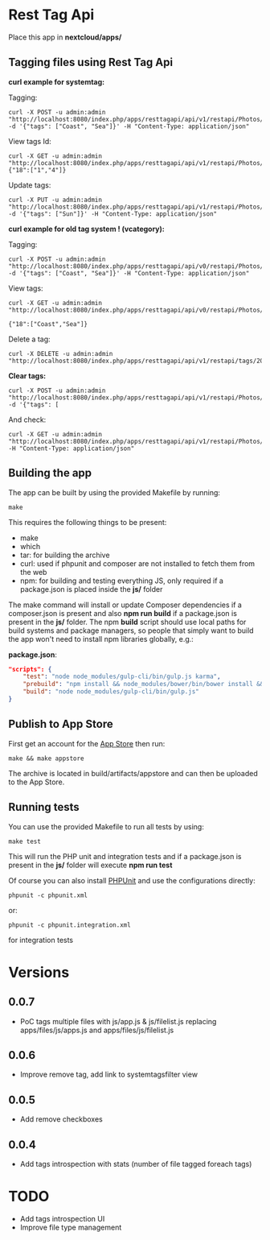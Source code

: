 # Rest Tag Api
Place this app in **nextcloud/apps/**

## Tagging files using Rest Tag Api ##

**curl example for systemtag:**

Tagging:
```
curl -X POST -u admin:admin "http://localhost:8080/index.php/apps/resttagapi/api/v1/restapi/Photos/Coast.jpg" -d '{"tags": ["Coast", "Sea"]}' -H "Content-Type: application/json"
```

View tags Id:
```
curl -X GET -u admin:admin "http://localhost:8080/index.php/apps/resttagapi/api/v1/restapi/Photos/Coast.jpg"
{"18":["1","4"]}
```

Update tags:
```
curl -X PUT -u admin:admin "http://localhost:8080/index.php/apps/resttagapi/api/v1/restapi/Photos/Coast.jpg" -d '{"tags": ["Sun"]}' -H "Content-Type: application/json"
```

**curl example for old tag system ! (vcategory):**

Tagging:
```
curl -X POST -u admin:admin "http://localhost:8080/index.php/apps/resttagapi/api/v0/restapi/Photos/Coast.jpg" -d '{"tags": ["Coast", "Sea"]}' -H "Content-Type: application/json"
```

View tags:
```
curl -X GET -u admin:admin "http://localhost:8080/index.php/apps/resttagapi/api/v0/restapi/Photos/Coast.jpg"

{"18":["Coast","Sea"]}
```

Delete a tag:
```
curl -X DELETE -u admin:admin "http://localhost:8080/index.php/apps/resttagapi/api/v1/restapi/tags/20"
```

**Clear tags:**
```
curl -X POST -u admin:admin "http://localhost:8080/index.php/apps/resttagapi/api/v1/restapi/Photos/Coast.jpg" -d '{"tags": [
```
And check:
```
curl -X GET -u admin:admin "http://localhost:8080/index.php/apps/resttagapi/api/v1/restapi/Photos/Coast.jpg" -H "Content-Type: application/json"
```

## Building the app

The app can be built by using the provided Makefile by running:

    make

This requires the following things to be present:
* make
* which
* tar: for building the archive
* curl: used if phpunit and composer are not installed to fetch them from the web
* npm: for building and testing everything JS, only required if a package.json is placed inside the **js/** folder

The make command will install or update Composer dependencies if a composer.json is present and also **npm run build** if a package.json is present in the **js/** folder. The npm **build** script should use local paths for build systems and package managers, so people that simply want to build the app won't need to install npm libraries globally, e.g.:

**package.json**:
```json
"scripts": {
    "test": "node node_modules/gulp-cli/bin/gulp.js karma",
    "prebuild": "npm install && node_modules/bower/bin/bower install && node_modules/bower/bin/bower update",
    "build": "node node_modules/gulp-cli/bin/gulp.js"
}
```


## Publish to App Store

First get an account for the [App Store](http://apps.nextcloud.com/) then run:

    make && make appstore

The archive is located in build/artifacts/appstore and can then be uploaded to the App Store.

## Running tests
You can use the provided Makefile to run all tests by using:

    make test

This will run the PHP unit and integration tests and if a package.json is present in the **js/** folder will execute **npm run test**

Of course you can also install [PHPUnit](http://phpunit.de/getting-started.html) and use the configurations directly:

    phpunit -c phpunit.xml

or:

    phpunit -c phpunit.integration.xml

for integration tests

# Versions #

## 0.0.7 ##

* PoC tags multiple files with js/app.js & js/filelist.js replacing apps/files/js/apps.js and apps/files/js/filelist.js

## 0.0.6 ##

* Improve remove tag, add link to systemtagsfilter view

## 0.0.5 ##

* Add remove checkboxes

## 0.0.4 ##

* Add tags introspection with stats (number of file tagged foreach tags)

# TODO #

* Add tags introspection UI
* Improve file type management
